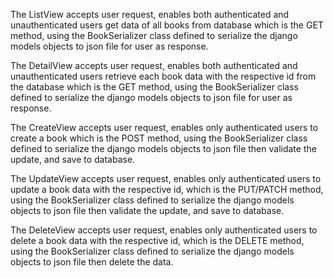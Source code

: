 The ListView accepts user request, enables both authenticated and unauthenticated users get data of all books from database which is the GET method, using the BookSerializer class defined to serialize the django models objects to json file for user as response.

The DetailView accepts user request, enables both authenticated and unauthenticated users retrieve each book data with the respective id from the database which is the GET method, using the BookSerializer class defined to serialize the django models objects to json file for user as response.

The CreateView accepts user request, enables only authenticated users to create a book which is the POST method, using the BookSerializer class defined to serialize the django models objects to json file then validate the update, and save to database.

The UpdateView accepts user request, enables only authenticated users to update a book data with the respective id, which is the PUT/PATCH method, using the BookSerializer class defined to serialize the django models objects to json file then validate the update, and save to database.

The DeleteView accepts user request, enables only authenticated users to delete a book data with the respective id, which is the DELETE method, using the BookSerializer class defined to serialize the django models objects to json file then delete the data.
